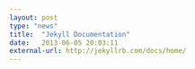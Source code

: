 ```yaml
---
layout: post
type: "news"
title:  "Jekyll Documentation"
date:   2013-06-05 20:03:11
external-url: http://jekyllrb.com/docs/home/
---
```

